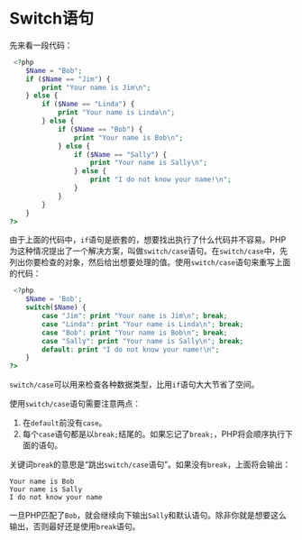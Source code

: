 # Switch语句

先来看一段代码：

```php
 <?php
    $Name = "Bob";
    if ($Name == "Jim") {
        print "Your name is Jim\n";
    } else {
        if ($Name == "Linda") {
            print "Your name is Linda\n";
        } else {
            if ($Name == "Bob") {
                print "Your name is Bob\n";
            } else {
                if ($Name == "Sally") {
                    print "Your name is Sally\n";
                } else {
                    print "I do not know your name!\n";
                }
            }
        }
    }
?>
```

由于上面的代码中，`if`语句是嵌套的，想要找出执行了什么代码并不容易。PHP为这种情况提出了一个解决方案，叫做`switch/case`语句。在`switch/case`中，先列出你要检查的对象，然后给出想要处理的值。使用`switch/case`语句来重写上面的代码：

```php
 <?php
    $Name = 'Bob';
    switch($Name) {
        case "Jim": print "Your name is Jim\n"; break;
        case "Linda": print "Your name is Linda\n"; break;
        case "Bob": print "Your name is Bob\n"; break;
        case "Sally": print "Your name is Sally\n"; break;
        default: print "I do not know your name!\n";
    }
?>
```

`switch/case`可以用来检查各种数据类型，比用`if`语句大大节省了空间。

使用`switch/case`语句需要注意两点：

1. 在`default`前没有`case`。
2. 每个`case`语句都是以`break;`结尾的。如果忘记了`break;`，PHP将会顺序执行下面的语句。

关键词`break`的意思是“跳出`switch/case`语句”。如果没有`break`，上面将会输出：

```text
Your name is Bob
Your name is Sally
I do not know your name
```

一旦PHP匹配了`Bob`，就会继续向下输出`Sally`和默认语句。除非你就是想要这么输出，否则最好还是使用`break`语句。
